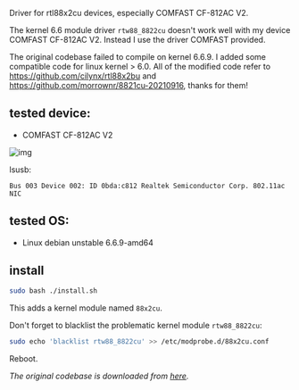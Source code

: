 Driver for rtl88x2cu devices, especially COMFAST CF-812AC V2.

The kernel 6.6 module driver `rtw88_8822cu` doesn't work well with my device COMFAST CF-812AC V2. Instead I use the driver COMFAST provided.

The original codebase failed to compile on kernel 6.6.9. I added some compatible code for linux kernel > 6.0. All of the modified code refer to https://github.com/cilynx/rtl88x2bu and https://github.com/morrownr/8821cu-20210916, thanks for them!

## tested device:

- COMFAST CF-812AC V2

![img](https://i.ibb.co/HPLhGny/COMFAST-CF-812-AC-V2.jpg)

lsusb:

```console
Bus 003 Device 002: ID 0bda:c812 Realtek Semiconductor Corp. 802.11ac NIC
```

## tested OS:

- Linux debian unstable 6.6.9-amd64

## install

```bash
sudo bash ./install.sh
```

This adds a kernel module named `88x2cu`.

Don't forget to blacklist the problematic kernel module `rtw88_8822cu`:

```bash
sudo echo 'blacklist rtw88_8822cu' >> /etc/modprobe.d/88x2cu.conf
```

Reboot.

*The original codebase is downloaded from [here](http://en.comfast.com.cn/uploadfile/2023/1030/20231030025136473.zip).*
